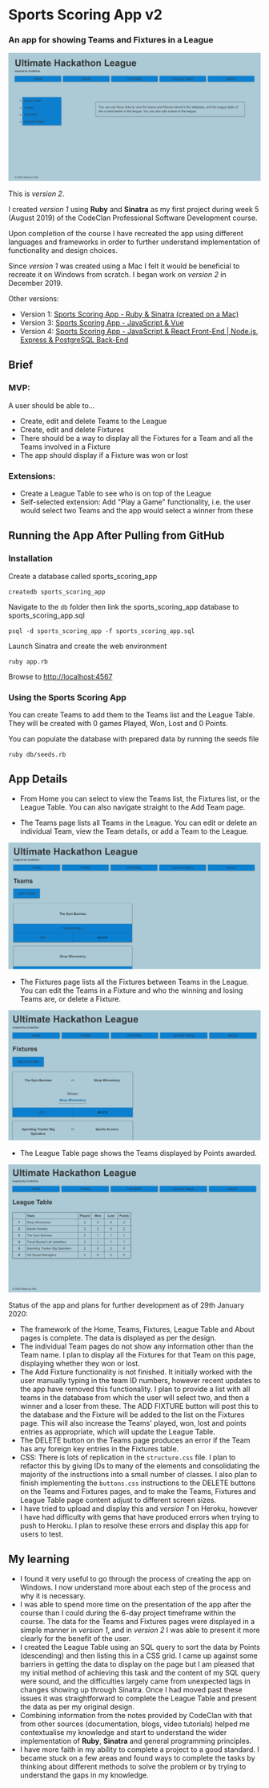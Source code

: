 # Sports Scoring App v2

### An app for showing Teams and Fixtures in a League

![](readme_images/screenshot01-home.png)

This is _version 2_.

I created _version 1_ using **Ruby** and **Sinatra** as my first project during week 5 (August 2019) of the CodeClan Professional Software Development course.

Upon completion of the course I have recreated the app using different languages and frameworks in order to further understand implementation of functionality and design choices.

Since _version 1_ was created using a Mac I felt it would be beneficial to recreate it on Windows from scratch. I began work on _version 2_ in December 2019.

Other versions:

- Version 1: [Sports Scoring App - Ruby & Sinatra (created on a Mac)](https://github.com/rcarmitage/codeclan_solo_project-sports_scoring_app_v1.0_ruby_sinatra)
- Version 3: [Sports Scoring App - JavaScript & Vue](https://github.com/rcarmitage/codeclan_solo_project-sports_scoring_app_v3.0_javascript_vue)
- Version 4: [Sports Scoring App - JavaScript & React Front-End | Node.js, Express & PostgreSQL Back-End](https://github.com/rcarmitage/codeclan_solo_project-sports_scoring_app_v4.0_javascript_react)

## Brief

### MVP:

A user should be able to…

- Create, edit and delete Teams to the League
- Create, edit and delete Fixtures
- There should be a way to display all the Fixtures for a Team and all the Teams involved in a Fixture
- The app should display if a Fixture was won or lost

### Extensions:

- Create a League Table to see who is on top of the League
- Self-selected extension: Add "Play a Game" functionality, i.e. the user would select two Teams and the app would select a winner from these

## Running the App After Pulling from GitHub

### Installation

Create a database called sports_scoring_app

```
createdb sports_scoring_app
```

Navigate to the `db` folder then link the sports_scoring_app database to sports_scoring_app.sql

```
psql -d sports_scoring_app -f sports_scoring_app.sql
```

Launch Sinatra and create the web environment

```
ruby app.rb
```

Browse to [http://localhost:4567](http://localhost:4567)

### Using the Sports Scoring App

You can create Teams to add them to the Teams list and the League Table. They will be created with 0 games Played, Won, Lost and 0 Points.

You can populate the database with prepared data by running the seeds file

```
ruby db/seeds.rb
```

## App Details

- From Home you can select to view the Teams list, the Fixtures list, or the League Table. You can also navigate straight to the Add Team page.

- The Teams page lists all Teams in the League. You can edit or delete an individual Team, view the Team details, or add a Team to the League.

![](readme_images/screenshot02-teams.png)

- The Fixtures page lists all the Fixtures between Teams in the League. You can edit the Teams in a Fixture and who the winning and losing Teams are, or delete a Fixture.

![](readme_images/screenshot03-fixtures.png)

- The League Table page shows the Teams displayed by Points awarded.

![](readme_images/screenshot04-league-table.png)

Status of the app and plans for further development as of 29th January 2020:

- The framework of the Home, Teams, Fixtures, League Table and About pages is complete. The data is displayed as per the design.
- The individual Team pages do not show any information other than the Team name. I plan to display all the Fixtures for that Team on this page, displaying whether they won or lost.
- The Add Fixture functionality is not finished. It initially worked with the user manually typing in the team ID numbers, however recent updates to the app have removed this functionality. I plan to provide a list with all teams in the database from which the user will select two, and then a winner and a loser from these. The ADD FIXTURE button will post this to the database and the Fixture will be added to the list on the Fixtures page. This will also increase the Teams' played, won, lost and points entries as appropriate, which will update the League Table.
- The DELETE button on the Teams page produces an error if the Team has any foreign key entries in the Fixtures table.
- CSS: There is lots of replication in the `structure.css` file. I plan to refactor this by giving IDs to many of the elements and consolidating the majority of the instructions into a small number of classes. I also plan to finish implementing the `buttons.css` instructions to the DELETE buttons on the Teams and Fixtures pages, and to make the Teams, Fixtures and League Table page content adjust to different screen sizes.
- I have tried to upload and display this and _version 1_ on Heroku, however I have had difficulty with gems that have produced errors when trying to push to Heroku. I plan to resolve these errors and display this app for users to test.

## My learning

- I found it very useful to go through the process of creating the app on Windows. I now understand more about each step of the process and why it is necessary.
- I was able to spend more time on the presentation of the app after the course than I could during the 6-day project timeframe within the course. The data for the Teams and Fixtures pages were displayed in a simple manner in _version 1_, and in _version 2_ I was able to present it more clearly for the benefit of the user.
- I created the League Table using an SQL query to sort the data by Points (descending) and then listing this in a CSS grid. I came up against some barriers in getting the data to display on the page but I am pleased that my initial method of achieving this task and the content of my SQL query were sound, and the difficulties largely came from unexpected lags in changes showing up through Sinatra. Once I had moved past these issues it was straightforward to complete the League Table and present the data as per my original design.
- Combining information from the notes provided by CodeClan with that from other sources (documentation, blogs, video tutorials) helped me contextualise my knowledge and start to understand the wider implementation of **Ruby**, **Sinatra** and general programming principles.
- I have more faith in my ability to complete a project to a good standard. I became stuck on a few areas and found ways to complete the tasks by thinking about different methods to solve the problem or by trying to understand the gaps in my knowledge.

